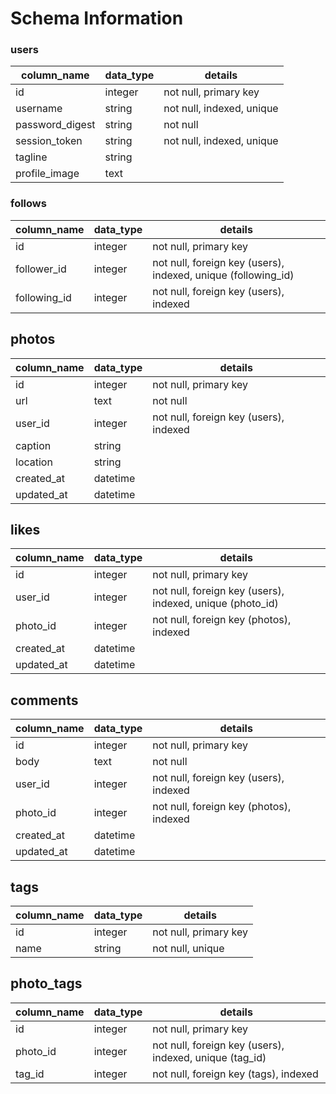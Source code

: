 # Schema Information

### users
column_name     | data_type | details
----------------|-----------|-----------------------
id              | integer   | not null, primary key
username        | string    | not null, indexed, unique
password_digest | string    | not null
session_token   | string    | not null, indexed, unique
tagline         | string    |
profile_image   | text      |

### follows
column_name     | data_type | details
----------------|-----------|-----------------------
id              | integer   | not null, primary key
follower_id     | integer   | not null, foreign key (users), indexed, unique (following_id)
following_id    | integer   | not null, foreign key (users), indexed

## photos
column_name | data_type | details
------------|-----------|-----------------------
id          | integer   | not null, primary key
url         | text      | not null
user_id     | integer   | not null, foreign key (users), indexed
caption     | string    |
location    | string    |
created_at  | datetime  |
updated_at  | datetime  |

## likes
column_name | data_type | details
------------|-----------|-----------------------
id          | integer   | not null, primary key
user_id     | integer   | not null, foreign key (users), indexed, unique (photo_id)
photo_id    | integer   | not null, foreign key (photos), indexed
created_at  | datetime  |
updated_at  | datetime  |

## comments
column_name | data_type | details
------------|-----------|-----------------------
id          | integer   | not null, primary key
body        | text      | not null
user_id     | integer   | not null, foreign key (users), indexed
photo_id    | integer   | not null, foreign key (photos), indexed
created_at  | datetime  |
updated_at  | datetime  |


## tags
column_name | data_type | details
------------|-----------|-----------------------
id          | integer   | not null, primary key
name        | string    | not null, unique

## photo_tags
column_name | data_type | details
------------|-----------|-----------------------
id          | integer   | not null, primary key
photo_id    | integer   | not null, foreign key (users), indexed, unique (tag_id)
tag_id      | integer   | not null, foreign key (tags), indexed
